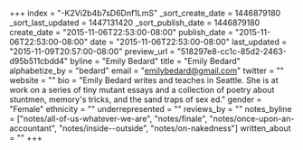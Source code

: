 +++
index = "-K2Vi2b4b7sD6Dnf1LmS"
_sort_create_date = 1446879180
_sort_last_updated = 1447131420
_sort_publish_date = 1446879180
create_date = "2015-11-06T22:53:00-08:00"
publish_date = "2015-11-06T22:53:00-08:00"
date = "2015-11-06T22:53:00-08:00"
last_updated = "2015-11-09T20:57:00-08:00"
preview_url = "518297e8-cc1c-85d2-2463-d95b511cbdd4"
byline = "Emily Bedard"
title = "Emily Bedard"
alphabetize_by = "bedard"
email = "emilybedard@gmail.com"
twitter = ""
website = ""
bio = "Emily Bedard writes and teaches in Seattle. She is at work on a series of tiny mutant essays and a collection of poetry about stuntmen, memory's tricks, and the sand traps of sex ed."
gender = "Female"
ethnicity = ""
underrepresented = ""
reviews_by = ""
notes_byline = ["notes/all-of-us-whatever-we-are", "notes/finale", "notes/once-upon-an-accountant", "notes/inside--outside", "notes/on-nakedness"]
written_about = ""
+++

